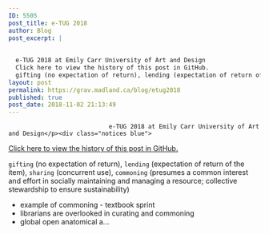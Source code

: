 ```yaml
---
ID: 5505
post_title: e-TUG 2018
author: Blog
post_excerpt: |
  
  
  e-TUG 2018 at Emily Carr University of Art and Design
  Click here to view the history of this post in GitHub.
  gifting (no expectation of return), lending (expectation of return of the item), sharing (con...
layout: post
permalink: https://grav.madland.ca/blog/etug2018
published: true
post_date: 2018-11-02 21:13:49
---
```

<pre><code>                            e-TUG 2018 at Emily Carr University of Art and Design&lt;/p&gt;&lt;div class="notices blue"&gt;
</code></pre>

<a href="https://github.com/cmadland/phd/commits/master/pages/01.blog/etug2018/item.md"  rel="nofollow noopener noreferrer" class="external-link no-image">Click here to view the history of this post in GitHub.</a>
</div>

<code>gifting</code> (no expectation of return), <code>lending</code> (expectation of return of the item), <code>sharing</code> (concurrent use), <code>commoning</code> (presumes a common interest and effort in socially maintaining and managing a resource; collective stewardship to ensure sustainability)

<ul><li>example of commoning - textbook sprint</li>
<li>librarians are overlooked in curating and commoning</li>
<li>global open anatomical a...</li></ul>